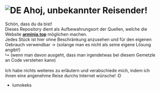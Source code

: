 # ![DE](https://flagsapi.com/DE/flat/32.png) Ahoj, unbekannter Reisender!

Schön, dass du da bist!<br>
Dieses Repository dient als Aufbewahrungsort der Quellen, welche die Website **[arminia.top](https://arminia.top)** möglichen machen.<br>
Jedes Stück ist hier ohne Beschränkung anzusehen und für den eigenen Gebrauch verwendbar -> (solange man es nicht als seine eigene Lösung angibt!)<br>
↳ (wenn man davon ausgeht, dass man irgendetwas bei diesem Gemetzle an Code verstehen kann)<br>
<br>
Ich habe nichts weiteres zu erläutern und verabschiede mich, indem ich ihnen eine angenehme Reise durchs Internet wünsche! :D<br>
- lumokeks
